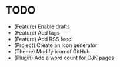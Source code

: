 # TODO

* (Feature) Enable drafts
* (Feature) Add tags
* (Feature) Add RSS feed
* (Project) Create an icon generator
* (Theme) Modify icon of GitHub
* (Plugin) Add a word count for CJK pages
